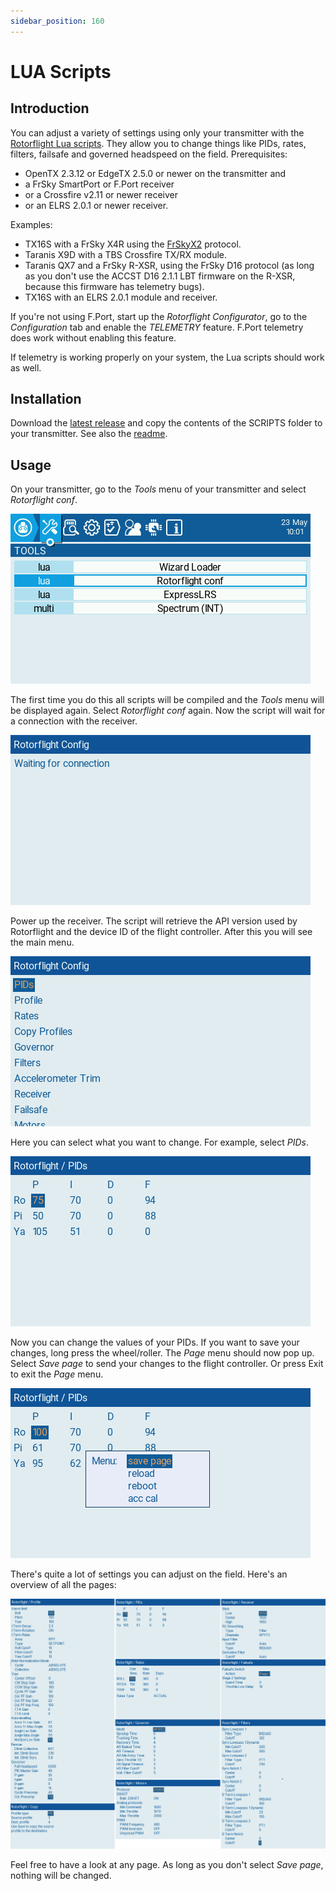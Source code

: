 ```yaml
---
sidebar_position: 160
---
```


# LUA Scripts

## Introduction

You can adjust a variety of settings using only your transmitter with the [Rotorflight Lua scripts](https://github.com/rotorflight/rotorflight-lua-scripts). They allow you to change things like PIDs, rates, filters, failsafe and governed headspeed on the field. Prerequisites:

* OpenTX 2.3.12 or EdgeTX 2.5.0 or newer on the transmitter and
* a FrSky SmartPort or F.Port receiver
* or a Crossfire v2.11 or newer receiver
* or an ELRS 2.0.1 or newer receiver.

Examples:

* TX16S with a FrSky X4R using the [FrSkyX2](https://github.com/pascallanger/DIY-Multiprotocol-TX-Module/blob/master/Protocols_Details.md#frskyx2---64) protocol.
* Taranis X9D with a TBS Crossfire TX/RX module.
* Taranis QX7 and a FrSky R-XSR, using the FrSky D16 protocol (as long as you don't use the ACCST D16 2.1.1 LBT firmware on the R-XSR, because this firmware has telemetry bugs).
* TX16S with an ELRS 2.0.1 module and receiver.

If you're not using F.Port, start up the _Rotorflight Configurator_, go to the _Configuration_ tab and enable the _TELEMETRY_ feature. F.Port telemetry does work without enabling this feature.

If telemetry is working properly on your system, the Lua scripts should work as well.

## Installation

Download the [latest release](https://github.com/rotorflight/rotorflight-lua-scripts/releases) and copy the contents of the SCRIPTS folder to your transmitter. See also the [readme](https://github.com/rotorflight/rotorflight-lua-scripts#installing).

## Usage

On your transmitter, go to the _Tools_ menu of your transmitter and select _Rotorflight conf_.

![Tools](./img/lua-tools.png)

The first time you do this all scripts will be compiled and the _Tools_ menu will be displayed again. Select _Rotorflight conf_ again. Now the script will wait for a connection with the receiver.

![Connection](./img/lua-connection.png)

Power up the receiver. The script will retrieve the API version used by Rotorflight and the device ID of the flight controller. After this you will see the main menu.

![MainMenu](./img/lua-main-menu.png)

Here you can select what you want to change. For example, select _PIDs_.

![PID](./img/lua-pids.png)

Now you can change the values of your PIDs. If you want to save your changes, long press the wheel/roller. The _Page_ menu should now pop up. Select _Save page_ to send your changes to the flight controller. Or press Exit to exit the _Page_ menu.

![PageMenu](./img/lua-page-menu.png)

There's quite a lot of settings you can adjust on the field. Here's an overview of all the pages:

![Pages](./img/lua-pages.png)

Feel free to have a look at any page. As long as you don't select _Save page_, nothing will be changed.

